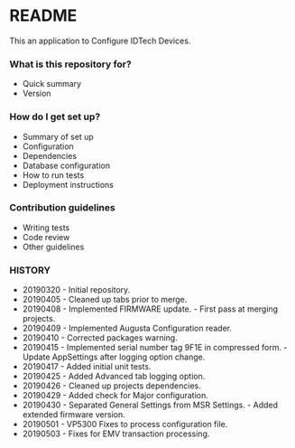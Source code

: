 # README #

This an application to Configure IDTech Devices.

### What is this repository for? ###

* Quick summary
* Version

### How do I get set up? ###

* Summary of set up
* Configuration
* Dependencies
* Database configuration
* How to run tests
* Deployment instructions

### Contribution guidelines ###

* Writing tests
* Code review
* Other guidelines

### HISTORY ###

* 20190320 - Initial repository.
* 20190405 - Cleaned up tabs prior to merge.
* 20190408 - Implemented FIRMWARE update.
           - First pass at merging projects.
* 20190409 - Implemented Augusta Configuration reader.
* 20190410 - Corrected packages warning.
* 20190415 - Implemented serial number tag 9F1E in compressed form.
           - Update AppSettings after logging option change.
* 20190417 - Added initial unit tests.
* 20190425 - Added Advanced tab logging option.
* 20190426 - Cleaned up projects dependencies.
* 20190429 - Added check for Major configuration.
* 20190430 - Separated General Settings from MSR Settings.
           - Added extended firmware version.
* 20190501 - VP5300 Fixes to process configuration file.
* 20190503 - Fixes for EMV transaction processing.
